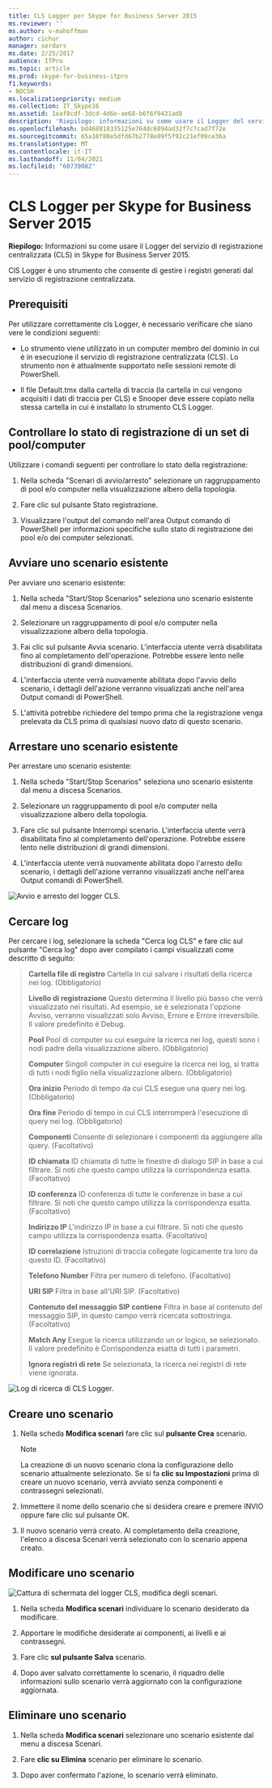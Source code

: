 ```yaml
---
title: CLS Logger per Skype for Business Server 2015
ms.reviewer: ''
ms.author: v-mahoffman
author: cichur
manager: serdars
ms.date: 2/25/2017
audience: ITPro
ms.topic: article
ms.prod: skype-for-business-itpro
f1.keywords:
- NOCSH
ms.localizationpriority: medium
ms.collection: IT_Skype16
ms.assetid: 1eaf8cdf-3dcd-4d6e-ae68-b6f6f9431ad8
description: 'Riepilogo: informazioni su come usare il Logger del servizio di registrazione centralizzata (CLS) in Skype for Business Server 2015.'
ms.openlocfilehash: bd468818335125e764dc6094ad32f7c7cad7f72e
ms.sourcegitcommit: 65a10f80e5dfd67b2778e09f5f92c21ef09ce36a
ms.translationtype: MT
ms.contentlocale: it-IT
ms.lasthandoff: 11/04/2021
ms.locfileid: "60739082"
---
```

# <a name="cls-logger-for-skype-for-business-server-2015"></a>CLS Logger per Skype for Business Server 2015
 
**Riepilogo:** Informazioni su come usare il Logger del servizio di registrazione centralizzata (CLS) in Skype for Business Server 2015.
  
ClS Logger è uno strumento che consente di gestire i registri generati dal servizio di registrazione centralizzata.
  
## <a name="prerequisites"></a>Prerequisiti

Per utilizzare correttamente cls Logger, è necessario verificare che siano vere le condizioni seguenti:
  
- Lo strumento viene utilizzato in un computer membro del dominio in cui è in esecuzione il servizio di registrazione centralizzata (CLS). Lo strumento non è attualmente supportato nelle sessioni remote di PowerShell.
    
- Il file Default.tmx dalla cartella di traccia (la cartella in cui vengono acquisiti i dati di traccia per CLS) e Snooper deve essere copiato nella stessa cartella in cui è installato lo strumento CLS Logger.
    
## <a name="check-the-logging-status-of-a-set-of-poolscomputers"></a>Controllare lo stato di registrazione di un set di pool/computer

Utilizzare i comandi seguenti per controllare lo stato della registrazione:
  
1. Nella scheda "Scenari di avvio/arresto" selezionare un raggruppamento di pool e/o computer nella visualizzazione albero della topologia.
    
2. Fare clic sul pulsante Stato registrazione.
    
3. Visualizzare l'output del comando nell'area Output comando di PowerShell per informazioni specifiche sullo stato di registrazione dei pool e/o dei computer selezionati.
    
## <a name="start-an-existing-scenario"></a>Avviare uno scenario esistente

Per avviare uno scenario esistente:
  
1. Nella scheda "Start/Stop Scenarios" seleziona uno scenario esistente dal menu a discesa Scenarios.
    
2. Selezionare un raggruppamento di pool e/o computer nella visualizzazione albero della topologia.
    
3. Fai clic sul pulsante Avvia scenario. L'interfaccia utente verrà disabilitata fino al completamento dell'operazione. Potrebbe essere lento nelle distribuzioni di grandi dimensioni.
    
4. L'interfaccia utente verrà nuovamente abilitata dopo l'avvio dello scenario, i dettagli dell'azione verranno visualizzati anche nell'area Output comandi di PowerShell.
    
5. L'attività potrebbe richiedere del tempo prima che la registrazione venga prelevata da CLS prima di qualsiasi nuovo dato di questo scenario.
    
## <a name="stop-an-existing-scenario"></a>Arrestare uno scenario esistente

Per arrestare uno scenario esistente:
  
1. Nella scheda "Start/Stop Scenarios" seleziona uno scenario esistente dal menu a discesa Scenarios.
    
2. Selezionare un raggruppamento di pool e/o computer nella visualizzazione albero della topologia.
    
3. Fare clic sul pulsante Interrompi scenario. L'interfaccia utente verrà disabilitata fino al completamento dell'operazione. Potrebbe essere lento nelle distribuzioni di grandi dimensioni.
    
4. L'interfaccia utente verrà nuovamente abilitata dopo l'arresto dello scenario, i dettagli dell'azione verranno visualizzati anche nell'area Output comandi di PowerShell.
    
![Avvio e arresto del logger CLS.](../../media/2c4a36c2-b5db-4550-a3b3-41f18e0e2f0c.png)
  
## <a name="search-for-logs"></a>Cercare log

Per cercare i log, selezionare la scheda "Cerca log CLS" e fare clic sul pulsante "Cerca log" dopo aver compilato i campi visualizzati come descritto di seguito:
  
> **Cartella file di registro** Cartella in cui salvare i risultati della ricerca nei log. (Obbligatorio)
> 
> **Livello di registrazione** Questo determina il livello più basso che verrà visualizzato nei risultati. Ad esempio, se è selezionata l'opzione Avviso, verranno visualizzati solo Avviso, Errore e Errore irreversibile. Il valore predefinito è Debug.
> 
> **Pool** Pool di computer su cui eseguire la ricerca nei log, questi sono i nodi padre della visualizzazione albero. (Obbligatorio)
> 
> **Computer** Singoli computer in cui eseguire la ricerca nei log, si tratta di tutti i nodi figlio nella visualizzazione albero. (Obbligatorio)
> 
> **Ora inizio** Periodo di tempo da cui CLS esegue una query nei log. (Obbligatorio)
> 
> **Ora fine** Periodo di tempo in cui CLS interromperà l'esecuzione di query nei log. (Obbligatorio)
> 
> **Componenti** Consente di selezionare i componenti da aggiungere alla query. (Facoltativo)
> 
> **ID chiamata** ID chiamata di tutte le finestre di dialogo SIP in base a cui filtrare. Si noti che questo campo utilizza la corrispondenza esatta. (Facoltativo)
> 
> **ID conferenza** ID conferenza di tutte le conferenze in base a cui filtrare. Si noti che questo campo utilizza la corrispondenza esatta. (Facoltativo)
> 
> **Indirizzo IP** L'indirizzo IP in base a cui filtrare. Si noti che questo campo utilizza la corrispondenza esatta. (Facoltativo)
> 
> **ID correlazione** Istruzioni di traccia collegate logicamente tra loro da questo ID. (Facoltativo)
> 
> **Telefono Number** Filtra per numero di telefono. (Facoltativo)
> 
> **URI SIP** Filtra in base all'URI SIP. (Facoltativo)
> 
> **Contenuto del messaggio SIP contiene** Filtra in base al contenuto del messaggio SIP, in questo campo verrà ricercata sottostringa. (Facoltativo)
> 
> **Match Any** Esegue la ricerca utilizzando un or logico, se selezionato. Il valore predefinito è Corrispondenza esatta di tutti i parametri.
> 
> **Ignora registri di rete** Se selezionata, la ricerca nei registri di rete viene ignorata.
    
![Log di ricerca di CLS Logger.](../../media/5793ea3c-6f5f-40ef-8b53-100da831eedf.png)
  
## <a name="create-a-scenario"></a>Creare uno scenario

1. Nella scheda **Modifica scenari** fare clic sul **pulsante Crea** scenario.
    
    > [!NOTE]
    > La creazione di un nuovo scenario clona la configurazione dello scenario attualmente selezionato. Se si fa **clic su Impostazioni** prima di creare un nuovo scenario, verrà avviato senza componenti e contrassegni selezionati.
  
2. Immettere il nome dello scenario che si desidera creare e premere INVIO oppure fare clic sul pulsante OK.
    
3. Il nuovo scenario verrà creato. Al completamento della creazione, l'elenco a discesa Scenari verrà selezionato con lo scenario appena creato.
    
## <a name="modify-a-scenario"></a>Modificare uno scenario

![Cattura di schermata del logger CLS, modifica degli scenari.](../../media/abbbcac0-8a2e-48af-a22f-4fee0283a29f.png)
  
1. Nella scheda **Modifica scenari** individuare lo scenario desiderato da modificare.
    
2. Apportare le modifiche desiderate ai componenti, ai livelli e ai contrassegni.
    
3. Fare clic **sul pulsante Salva** scenario.
    
4. Dopo aver salvato correttamente lo scenario, il riquadro delle informazioni sullo scenario verrà aggiornato con la configurazione aggiornata.
    
## <a name="delete-a-scenario"></a>Eliminare uno scenario

1. Nella scheda **Modifica scenari** selezionare uno scenario esistente dal menu a discesa Scenari.
    
2. Fare **clic su Elimina** scenario per eliminare lo scenario.
    
3. Dopo aver confermato l'azione, lo scenario verrà eliminato.
    

